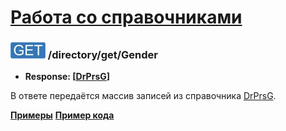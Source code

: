 [Работа со справочниками](../../index.md)
=========================================

### ![GET](../../../../img/get.png) /directory/get/Gender
* **Response: [[DrPrsG](../../../../types/types.md#drprsg)]**

В ответе передаётся массив записей из справочника [DrPrsG](../../../../types/types.md#drprsg).

**[Примеры](examples/get.md)**
**[Пример кода](examples/getCode.md)**